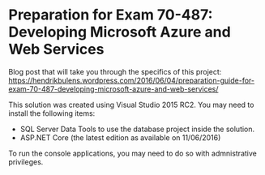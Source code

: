 # Preparation for Exam 70-487: Developing Microsoft Azure and Web Services

Blog post that will take you through the specifics of this project:
https://hendrikbulens.wordpress.com/2016/06/04/preparation-guide-for-exam-70-487-developing-microsoft-azure-and-web-services/

This solution was created using Visual Studio 2015 RC2. 
You may need to install the following items:
- SQL Server Data Tools to use the database project inside the solution.
- ASP.NET Core (the latest edition as available on 11/06/2016)

To run the console applications, you may need to do so with admnistrative privileges.

